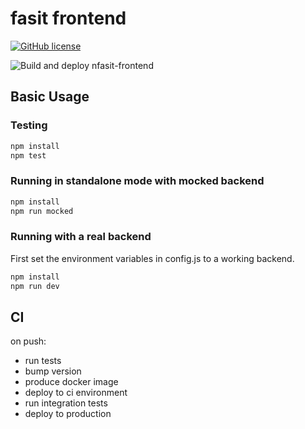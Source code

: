 fasit frontend
=====

[![GitHub license](https://img.shields.io/github/license/Naereen/StrapDown.js.svg)](https://github.com/Naereen/StrapDown.js/blob/master/LICENSE)

![Build and deploy nfasit-frontend](https://github.com/navikt/fasit-frontend/workflows/Build%20and%20deploy%20nfasit-frontend/badge.svg?branch=master)


## Basic Usage
### Testing

```sh
npm install 
npm test 
```



### Running in standalone mode with mocked backend

```sh
npm install
npm run mocked
```

### Running with a real backend

First set the environment variables in config.js to a working backend.

```sh 
npm install
npm run dev
```

## CI

on push:

- run tests
- bump version
- produce docker image
- deploy to ci environment 
- run integration tests 
- deploy to production
